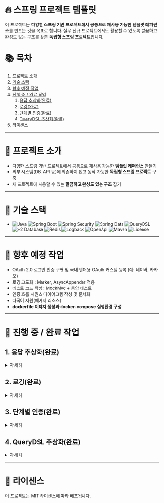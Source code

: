 # 🔥 스프링 프로젝트 템플릿

이 프로젝트는 **다양한 스프링 기반 프로젝트에서 공통으로 재사용 가능한 템플릿 레퍼런스**를 만드는 것을 목표로 합니다. 실무 신규 프로젝트에서도 활용할 수 있도록 깔끔하고
완성도 있는 구조를 갖춘 **독립형 스프링 프로젝트**입니다.

# 📚 목차

1. [프로젝트 소개](#-프로젝트-소개)
2. [기술 스택](#-기술-스택)
3. [향후 예정 작업](#-향후-예정-작업)
4. [진행 중 / 완료 작업](#-진행-중--완료-작업)
    1) [응답 추상화(완료)](#1-응답-추상화완료)
    2) [로깅(완료)](#2-로깅완료)
    3) [단계별 인증(완료)](#3-단계별-인증완료)
    4) [QueryDSL 추상화(완료)](#4-QueryDSL-추상화완료)
5. [라이센스](#-라이센스)

---

# 📌 프로젝트 소개

- 다양한 스프링 기반 프로젝트에서 공통으로 재사용 가능한 **템플릿 레퍼런스** 만들기
- 외부 시스템(DB, API 등)에 의존하지 않고 동작 가능한 **독립형 스프링 프로젝트** 구축
- 새 프로젝트에 사용할 수 있는 **깔끔하고 완성도 있는 구조** 잡기

---

# 🔧 기술 스택

- ![Java](https://img.shields.io/badge/Java-17-orange?logo=java)
  ![Spring Boot](https://img.shields.io/badge/Spring%20Boot-3.4.4-brightgreen?logo=springboot)
  ![Spring Security](https://img.shields.io/badge/Spring%20Security-6.4.4-brightgreen?logo=springsecurity)
  ![Spring Data](https://img.shields.io/badge/Spring%20Data-3.4.4-brightgreen?logo=spring&logoColor=white)
  ![QueryDSL](https://img.shields.io/badge/QueryDSL-6.1.1-blue)
  ![H2 Database](https://img.shields.io/badge/H2%20DB-in--memory-lightgrey?logo=H2%20database)
  ![Redis](https://img.shields.io/badge/Redis-in--memory-red?logo=redis)
  ![Logback](https://img.shields.io/badge/Logback-1.5.18-pink)
  ![OpenApi](https://img.shields.io/badge/OpenApi-doc-purple?logo=openapiinitiative)
  ![Maven](https://img.shields.io/badge/Maven-build-blue?logo=apachemaven)
  ![License](https://img.shields.io/badge/license-MIT-green)
---

# 🌱 향후 예정 작업

- OAuth 2.0 로그인 인증 구현 및 국내 벤더용 OAuth 커스텀 등록 (예: 네이버, 카카오)
- 로깅 고도화 : Marker, AsyncAppender 적용
- 테스트 코드 작성 : MockMvc + 통합 테스트
- 인증 흐름 시퀀스 다이어그램 작성 및 문서화
- 다국어 지원(메시지 리소스)
- **dockerfile 이미지 생성과 docker-compose 실행환경 구성**

---

# 🌟 진행 중 / 완료 작업

## 1. 응답 추상화(완료)

<details>
<summary><span style="font-size:15px">자세히</span></summary>

- CommonResponse 응답 객체 정의
- AOP-like GlobalResponseAdvice 핸들러 구현(완료)
- AOP-like GlobalExceptionAdvice 핸들러 구현(완료)
- ErrorCode 정의: 클라이언트와 서버에러 구분 및 HttpStatus 매핑

### 📄 GlobalResponseAdvice.java

```java

@Slf4j
@RestControllerAdvice
@RequiredArgsConstructor
public class GlobalResponseAdvice implements ResponseBodyAdvice<Object> {

  private final ObjectMapper objectMapper;

  @Override
  public boolean supports(MethodParameter returnType,
      Class<? extends HttpMessageConverter<?>> converterType) {

    String path = ((ServletRequestAttributes) RequestContextHolder.getRequestAttributes())
        .getRequest().getRequestURI();

    return !path.startsWith("/v3/api-docs") &&
        !path.startsWith("/swagger") &&
        !path.startsWith("/swagger-ui");
  }

  @Override
  public Object beforeBodyWrite(Object body, MethodParameter returnType,
      MediaType selectedContentType, Class<? extends HttpMessageConverter<?>> selectedConverterType,
      ServerHttpRequest request, ServerHttpResponse response) {

    if (body instanceof CommonResponse) {
      return body;
    }

    if (body instanceof String) {
      try {
        return objectMapper.writeValueAsString(CommonResponse.success(body));
      } catch (JsonProcessingException e) {
        throw new RuntimeException("응답 직렬화 실패", e);
      }
    }

    return CommonResponse.success(body);
  }
}
```

### 📄 GlobalExceptionAdvice.java

```java

@Slf4j
@RestControllerAdvice
public class GlobalExceptionAdvice {

  @ExceptionHandler(PracException.class)
  public ResponseEntity<CommonResponse<?>> handleCustomException(PracException e) {

    log.error("[Exception] : ", e);

    return ResponseEntity
        .status(e.getErrorCode().getHttpStatus())
        .body(CommonResponse.fail(e.getErrorCode()));
  }

  @ExceptionHandler({
      NoResourceFoundException.class, HttpMessageNotReadableException.class,
      MethodArgumentNotValidException.class})
  public ResponseEntity<CommonResponse<?>> handleGenericException(Exception e) {

    log.error("[Exception] : ", e);
    ErrorCode errorCode = ErrorCode.BAD_REQUEST;

    if (e instanceof NoResourceFoundException) {
      errorCode = ErrorCode.NO_RESOURCE_FOUND;
    } else if (e instanceof HttpMessageNotReadableException
        || e instanceof MethodArgumentNotValidException) {
      errorCode = ErrorCode.INVALID_REQUEST_BODY;
    }

    return ResponseEntity
        .status(errorCode.getHttpStatus())
        .body(CommonResponse.fail(errorCode));
  }

  @ExceptionHandler(Exception.class)
  public ResponseEntity<CommonResponse<?>> handleGenericException(Exception e,
      HttpServletRequest request) {

    if (request.getRequestURI().startsWith("/v3/api-docs") ||
        request.getRequestURI().startsWith("/swagger") ||
        request.getRequestURI().startsWith("/swagger-ui")) {
      return null; // Spring 기본 처리로 넘기기
    }

    log.error("[Exception] : ", e);

    return ResponseEntity
        .status(HttpStatus.INTERNAL_SERVER_ERROR)
        .body(CommonResponse.fail(ErrorCode.INTERNAL_SERVER_ERROR));
  }
}
```

</details>

## 2. 로깅(완료)

<details>
<summary><span style="font-size:15px">자세히</span></summary>

- logback을 사용합니다.
- 요청별로 로깅에 필요한 데이터를 대비해 MDC(Mapped Diagnostic Context)를 준비합니다.
- Thread Local MDC 보안을 강화하기 위해 스프링 시큐리티에 CleanUpFilter를 추가해 리셋합니다.

### 📄 CleanUpFilter.java

```java

@Slf4j
public class CleanUpFilter extends OncePerRequestFilter {

  @Override
  protected void doFilterInternal(HttpServletRequest request,
      HttpServletResponse response,
      FilterChain filterChain) throws ServletException, IOException {
    try {
      String clientIp = AuditUtil.getClientIp(request);
      MDC.put(REQUEST_IP.getMdcKey(), clientIp);
// (선택) 요청 전 처리
      filterChain.doFilter(request, response);
    } finally {
      SecurityContextHolder.clearContext();
      MDC.clear();
      log.info("Clean up complete.");
    }
  }
}
```

</details>

## 3. 단계별 인증(완료)

<details>
<summary><span style="font-size:15px">자세히</span></summary>

- 인증 단계별 Custom Provider와 Token 구현
- 로그인(ID/PW): 기본적인 로그인 인증 흐름 구현, 사용자는 ID와 비밀번호로 로그인 기능
- OTP(2차 인증): 두 번째 인증 단계로 OTP 방식 추가, 보안 강화를 위한 기능
- JWT 기반 인증 흐름: JWT를 활용한 인증, 토큰 생성 및 관리 기능
- Redis를 통한 RefreshToken 및 OTP 저장/관리
- JWT의 RefreshToken과 OTP를 Redis에 저장해 세션 관리 및 빠른 인증 처리 가능
- 🔐 인증 흐름 개요

```plaintext
  1. [사용자] → 로그인 요청 (ID/PW)
  2. [서버] → 사용자 인증 (Member DB 조회)
     ↳ 일치하면 OTP 생성 → Redis 저장
  3. [서버] → OTP 발송 (이메일, SMS 등)
  4. [사용자] → OTP 입력
  5. [서버] → Redis에서 OTP 검증
     ↳ 성공 시 AccessToken + RefreshToken 생성 → Redis 저장
  6. [서버] → JWT 응답 (헤더에 실어 반환)
  7. 이후 요청부터는 → JWT AccessToken 인증 필터에서 처리
```

### 1. **ID/PW 로그인 (LoginFilter, LoginAuthToken & Provider)**

- 사용자가 **ID**와 **비밀번호**를 입력하면 `LoginAuthProvider`가 이를 처리하고, 사용자 인증을 진행합니다.
- 로그인 시 `LoginAuthToken` 객체를 생성하여 `AuthenticationManager`에게 전달하고, 인증을 처리한 후 사용자를 반환합니다.
- 인증이 완료되면 OtpClientProxy가 발행해준 OTP 코드를 응답에 포함해 전달합니다.

### 2. **OTP 인증 (OtpFilter, OtpAuthToken & Provider)**

- **OTP 인증**은 기본적인 ID/PW 인증 후 추가적으로 **일회용 비밀번호(OTP)**를 입력받아 확인하는 과정입니다.
- OTP 인증을 담당하는 `OtpAuthProvider`는 `OtpAuthToken` 객체를 사용하여 OTP 코드와 DB 혹은 Redis에 저장된 OTP를 비교합니다.
- OTP 인증 후 유효성 검증이 완료되면 , **JWT 토큰**을 발급합니다.

### 3. **JWT 인증 (JwtFilter, JwtAuthToken, JwtAuthProvider)**

- **JWT 인증**은 사용자가 로그인 후 발급받은 JWT 토큰을 이용하여 인증을 진행합니다.
- 클라이언트가 서버로 요청 시 `Authorization` 헤더에 JWT를 포함해 보냅니다.
- `JwtAuthProvider`는 이 JWT 토큰의 유효성 검사를 진행하고, 토큰에 포함된 사용자 정보를 통해 `JwtAuthToken` 객체를 생성합니다.
- JWT가 유효하면, 사용자 정보를 포함한 인증 정보를 Spring Security 컨텍스트에 저장하여 인증 상태를 유지합니다.
- 보안을 위해 JWT 암호키는 사용자별로 관리합니다.

### 4. 인증 예외 처리

- `CustomAccessDeniedHandler`와 `CustomAuthenticationEntryPoint`는 **Spring Security**에서 발생하는 인증 관련
  예외를 처리하는 **핸들러**로,
  응답 상태와 메시지를 **일관성 있게** 반환하여 클라이언트가 적절한 처리 및 피드백을 받을 수 있도록 합니다.
    - **인증이 필요한 리소스 요청**
      사용자가 인증이 필요한 리소스를 요청할 때, 인증되지 않았다면 `CustomAuthenticationEntryPoint`가 호출됩니다.
        - **상태 코드**: `401 Unauthorized`
        - **응답 메시지**: `CommonResponse.fail(ErrorCode.UNAUTHORIZED)`
    - **인증은 되었으나 권한 부족**
      사용자가 권한이 없는 리소스를 요청할 때, `CustomAccessDeniedHandler`가 호출됩니다.
        - **상태 코드**: `403 Forbidden`
        - **응답 메시지**: `CommonResponse.fail(ErrorCode.ACCESS_DENIED)`
- 예외를 **커스터마이즈**하여, 세부적인 **에러 코드**와 **HTTP 상태 코드**를 동적으로 설정할 수 있어 **유연한 에러 처리**가 가능합니다.
  이를 통해 인증 및 권한 관련 예외 처리 시스템을 견고하게 만들 수 있습니다.
    - `ErrorCode.UNAUTHORIZED`: 기본적으로 사용되는 오류 코드.
    - `HttpStatus.UNAUTHORIZED.value()`: 기본적으로 반환하는 HTTP 상태 코드 (401).
    - `PracAuthenticationException`: 커스텀 예외로, 인증 실패 시 더 세부적인 정보 제공.

### 🧑‍💻 5. Code

#### 1. `CustomAccessDeniedHandler`

- **목적**
    - 사용자가 **권한이 없는** 리소스를 접근하려 할 때 발생하는 `AccessDeniedException`을 처리합니다.
- **동작**
    - 기본적으로 **403 Forbidden** 상태 코드와 `CommonResponse`를 통해 **권한 부족** 오류 메시지를 JSON 형식으로 반환합니다.
    - `AccessDeniedHandler`에서 처리할 수 있도록 `AccessDeniedException`을 상속한 `PracAccessDeniedException`을
      정의합니다.
    - `PracAccessDeniedException`이 발생하면, 커스텀 에러 코드와 HTTP 상태 코드를 **동적으로** 변경하여 처리할 수 있습니다.

### 📄 CustomAccessDeniedHandler.java

```java

@Component
@RequiredArgsConstructor
public class CustomAccessDeniedHandler implements AccessDeniedHandler {

  private final ObjectMapper objectMapper;

  @Override
  public void handle(HttpServletRequest request, HttpServletResponse response,
      AccessDeniedException accessDeniedException) throws IOException {

    // 기본 값 설정
    ErrorCode errorCode = ErrorCode.ACCESS_DENIED;
    int status = HttpStatus.FORBIDDEN.value();

    // PracAccessDeniedException 처리
    if (accessDeniedException instanceof PracAccessDeniedException pracEx) {
      errorCode = pracEx.getErrorCode();
      status = pracEx.getHttpStatus().value();
    }

    // 응답 설정
    response.setStatus(status);
    response.setContentType(MediaType.APPLICATION_JSON_VALUE);
    response.setCharacterEncoding(StandardCharsets.UTF_8.name());

    // 오류 응답 작성
    CommonResponse<?> error = CommonResponse.fail(errorCode);
    response.getWriter().write(objectMapper.writeValueAsString(error));
  }
}
```

- `ErrorCode.ACCESS_DENIED`: 기본적으로 사용되는 오류 코드.
- `HttpStatus.FORBIDDEN.value()`: 기본적으로 반환하는 HTTP 상태 코드 (403).
- `PracAccessDeniedException`: 커스텀 예외로, 인증 실패 시 더 세부적인 정보 제공.
-
    - 두 핸들러 모두 **커스텀 예외**(`PracAccessDeniedException`, `PracAuthenticationException`)를 활용하여 각기 다른
      상황에 대한 세밀한 처리가 가능합니다.
- 예를 들어, JWT 토큰 만료나 잘못된 토큰을 처리할 때, `PracAuthenticationException`을 던지고,
  이를 `CustomAuthenticationEntryPoint`에서 처리하여 유저에게 적절한 메시지를 전달할 수 있습니다.

#### 2. `CustomAuthenticationEntryPoint`

- **목적**
    - 인증이 필요한 리소스를 요청했지만, **인증되지 않은 사용자**가 접근할 때 발생하는 `AuthenticationException`을 처리합니다.
- **동작**:
    - 기본적으로 **401 Unauthorized** 상태 코드를 반환하며, `CommonResponse`를 통해 **인증되지 않은 사용자** 오류 메시지를 JSON 형식으로
      반환합니다.
    - `PracAuthenticationException`이 발생하면, 커스텀 에러 코드와 HTTP 상태 코드를 **동적으로** 변경하여 처리할 수 있습니다.

### 📄 CustomAuthenticationEntryPoint.java

```java

@Component
@RequiredArgsConstructor
public class CustomAuthenticationEntryPoint implements AuthenticationEntryPoint {

  private final ObjectMapper objectMapper;

  @Override
  public void commence(HttpServletRequest request, HttpServletResponse response,
      AuthenticationException authException) throws IOException {

    // 기본 값 설정
    ErrorCode errorCode = ErrorCode.UNAUTHORIZED;
    int status = HttpStatus.UNAUTHORIZED.value();

    // PracAuthenticationException 처리
    if (authException instanceof PracAuthenticationException pracEx) {
      errorCode = pracEx.getErrorCode();
      status = pracEx.getHttpStatus().value();
    }

    // 응답 설정
    response.setStatus(status);
    response.setContentType(MediaType.APPLICATION_JSON_VALUE);
    response.setCharacterEncoding(StandardCharsets.UTF_8.name());

    // 오류 응답 작성
    CommonResponse<?> error = CommonResponse.fail(errorCode);
    response.getWriter().write(objectMapper.writeValueAsString(error));
  }
}
```

</details>

## 4. QueryDSL 추상화(완료)

<details>
<summary> <span style="font-size:15px">자세히</span></summary>

### 🎯 목표

- **QueryDSL**을 사용하여 복잡한 쿼리와 정렬 로직을 **추상화**하고 커스텀 레포지토리로 분리해 코드의 재사용성을 높였습니다.
- `QueryDSL`을 활용한 **동적 쿼리 처리** 및 **조건 기반 필터링**을 구현해 반복적인 쿼리 코드의 중복을 없앴습니다.
- **커스텀 레포지토리**내에서 서비스 계층에서 필요한 복잡한 데이터 검색 및 처리 로직을 효율적이고 일관성 있게 처리할 수 있게 합니다.

### 🛠️ 구성

- FieldFilter
    * 주어진 필드에 대해 조건을 추가하는 필터입니다.
- GroupFilter
    * 여러 조건을 그룹화하여 조건들을 AND, OR 집합으로 다룰 수 있습니다.
- FieldResolver
    * 복잡한 조건을 해석하여 경로를 추적할 수 있게 합니다.
- FieldResolverRegistry
    * 타입별 매치 연산자를 알고 있는 리졸버들을 관리합니다.
    * 요청한 데이터에 적합한 FieldResolver 에 조건을 전달합니다.
- SortResolver
    * 정렬 조건을 처리하는 객체입니다.
- SortResolverRegistry
    * 타입별 정렬 연산자를 알고 있는 리졸버들을 관리합니다.
    * 요청한 데이터에 적합한 SortResolver 에 조건을 전달합니다.
- CriteriaBuilder
    * 쿼리와 정렬조건 querydsl 객체를 생성하는 객체입니다.
    * FieldResolverRegistry와 SortResolverRegistry에 알맞은 resolver를 탐색하고 객체 생성을 요청합니다.

### 📄 QueryDslConfig.java - 리졸버 레지스트리에 타입별 리졸버들을 등록

```java

@Configuration
public class QueryDslConfig {

  @PersistenceContext
  private EntityManager entityManager;

  @Bean
  public JPAQueryFactory jpaQueryFactory() {
    return new JPAQueryFactory(entityManager);
  }

  @Bean
  CriteriaBuilder genericPredicateBuilder() {

    FieldResolverRegistry fieldResolverRegistry = new FieldResolverRegistry();

    fieldResolverRegistry.register(String.class, new StringFieldResolver());
    fieldResolverRegistry.register(Integer.class, new IntegerFieldResolver());
    fieldResolverRegistry.register(Long.class, new LongFieldResolver());
    fieldResolverRegistry.register(BigDecimal.class, new BigDecimalFieldResolver());
    fieldResolverRegistry.register(Date.class, new DateFieldResolver());
    fieldResolverRegistry.register(LocalDateTime.class, new LocalDateTimeFieldResolver());

    SortResolverRegistry sortResolverRegistry = new SortResolverRegistry();

    sortResolverRegistry.register(String.class, new StringSortResolver());
    sortResolverRegistry.register(Integer.class, new IntegerSortResolver());
    sortResolverRegistry.register(Long.class, new LongSortResolver());
    sortResolverRegistry.register(BigDecimal.class, new BigDecimalSortResolver());
    sortResolverRegistry.register(Date.class, new DateSortResolver());
    sortResolverRegistry.register(LocalDateTime.class, new LocalDateTimeSortResolver());

    return new CriteriaBuilder(fieldResolverRegistry, sortResolverRegistry);
  }
}
```

### 📄 IntegerFieldResolver.java - 타입별 필드 리졸버 예

```java
public class IntegerFieldResolver implements FieldResolver<Integer> {

  private static final Map<MatchType, BiFunction<NumberPath<Integer>, Integer, BooleanExpression>> ops = new EnumMap<>(
      MatchType.class);

  static {
    ops.put(MatchType.EQUALS, SimpleExpression::eq);
    ops.put(MatchType.GREATER_THAN, NumberExpression::gt);
    ops.put(MatchType.LESS_THAN, NumberExpression::lt);
    ops.put(MatchType.GREATER_OR_EQUAL, NumberExpression::goe);
    ops.put(MatchType.LESS_OR_EQUAL, NumberExpression::loe);
  }

  @Override
  public BooleanExpression resolve(Path<Integer> path, Integer value, MatchType matchType) {

    if (!(path instanceof NumberPath<Integer> numberPath)) {
      throw new PracException(ILLEGAL_ARGUMENTS);
    }

    return ops.getOrDefault(matchType, SimpleExpression::eq)
        .apply(numberPath, value);
  }

  @Override
  public <E> BooleanExpression resolve(Class<E> entityClass, String alias,
      FieldFilter<?> fieldFilter) {

    PathBuilder<E> builder = new PathBuilder<>(entityClass, alias);
    NumberPath<Integer> path = builder.getNumber(fieldFilter.getField(), Integer.class);

    if (!(fieldFilter.getValue() instanceof Integer value)) {
      throw new PracException(ILLEGAL_ARGUMENTS);
    }

    return ops.getOrDefault(fieldFilter.getMatchType(), NumberPath::eq).apply(path, value);
  }
}
```

### 📄 IntegerSortResolver.java - 타입별 소트 리졸버 예

```java
public class IntegerSortResolver implements SortResolver<Integer> {

  @Override
  public OrderSpecifier<?> resolve(PathBuilder<?> builder, String fieldName,
      Sort.Direction direction) {
    NumberPath<Integer> path = builder.getNumber(fieldName, Integer.class);
    return new OrderSpecifier<>(direction.isAscending() ? Order.ASC : Order.DESC, path);
  }
}
```

---

### 📄 MemberRepositoryCustom.java - 검색 및 정렬 조건들을 일관성 있게 사용

```java
public interface MemberRepositoryCustom {

  List<Member> findMembersByPredicate(MemberSearchCondition condition);
}

public class MemberRepositoryImpl implements MemberRepositoryCustom {

  @PersistenceContext
  private EntityManager em;

  @Override
  public List<Member> filterMemberList(GroupFilterDto groupFilter) {

    String alias = "member_filter";
    QMember fMember = new QMember(alias);
    BooleanBuilder builder = new BooleanBuilder();

    // TODO : domain 정보를 기준으로 필터를 생성할 수 있도록 구현
    Filter filter = groupFilter.getGroupFilter();
    criteriaBuilder.buildGroupFilter(Member.class, alias, filter);

    return jpaQuery.selectFrom(fMember)
        .where(builder)
        .fetch();
  }

  @Override
  public Page<MemberVo> pagingMemberList(GroupFilterDto groupFilterDto, Pageable pageable) {

    String alias = "member_filter";
    QMember fMember = new QMember(alias);
    BooleanBuilder builder = new BooleanBuilder();

    // TODO : domain 정보를 기준으로 필터를 생성할 수 있도록 구현
    Filter filter = groupFilterDto.getGroupFilter();
    builder.and(criteriaBuilder.buildGroupFilter(Member.class, alias, filter));

    List<OrderSpecifier<?>> orderSpecifiers = new ArrayList<>();
    if (pageable.getSort().isSorted()) {
      for (Sort.Order order : pageable.getSort()) {
        orderSpecifiers.add(criteriaBuilder.buildSort(Member.class, alias, order));
      }
    }

    JPAQuery<Member> query = jpaQuery.selectFrom(fMember)
        .where(builder)
        .orderBy(orderSpecifiers.toArray(new OrderSpecifier[0]))
        .offset(pageable.getOffset())
        .limit(pageable.getPageSize());

    long total = query.fetchCount();

    List<MemberVo> members = query.fetch().stream().map(MemberVo::new).toList();

    return new PageImpl<>(members, pageable, total);
  }
}
```

</details>

---

# 📄 라이센스

이 프로젝트는 MIT 라이센스에 따라 배포됩니다.